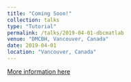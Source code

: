 ```yaml
---
title: "Coming Soon!"
collection: talks
type: "Tutorial"
permalink: /talks/2019-04-01-dbcmatlab
venue: "DMCBH, Vancouver, Canada"
date: 2019-04-01
location: "Vancouver, Canada"
---
```


[More information here](https://github.com/ubcbraincircuits/MATLABTutorials)
